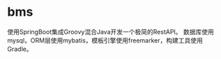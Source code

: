 # bms
使用SpringBoot集成Groovy混合Java开发一个极简的RestAPI。 数据库使用mysql，ORM层使用mybatis，模板引擎使用freemarker，构建工具使用Gradle。
